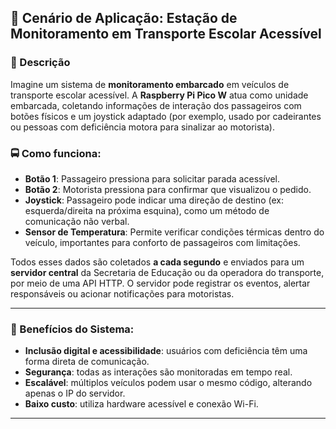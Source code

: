 ## 🎯 **Cenário de Aplicação: Estação de Monitoramento em Transporte Escolar Acessível**

### 📘 Descrição

Imagine um sistema de **monitoramento embarcado** em veículos de transporte escolar acessível. A **Raspberry Pi Pico W** atua como unidade embarcada, coletando informações de interação dos passageiros com botões físicos e um joystick adaptado (por exemplo, usado por cadeirantes ou pessoas com deficiência motora para sinalizar ao motorista).

### 🚍 Como funciona:

* **Botão 1**: Passageiro pressiona para solicitar parada acessível.
* **Botão 2**: Motorista pressiona para confirmar que visualizou o pedido.
* **Joystick**: Passageiro pode indicar uma direção de destino (ex: esquerda/direita na próxima esquina), como um método de comunicação não verbal.
* **Sensor de Temperatura**: Permite verificar condições térmicas dentro do veículo, importantes para conforto de passageiros com limitações.

Todos esses dados são coletados **a cada segundo** e enviados para um **servidor central** da Secretaria de Educação ou da operadora do transporte, por meio de uma API HTTP. O servidor pode registrar os eventos, alertar responsáveis ou acionar notificações para motoristas.

---

### 🧩 Benefícios do Sistema:

* **Inclusão digital e acessibilidade**: usuários com deficiência têm uma forma direta de comunicação.
* **Segurança**: todas as interações são monitoradas em tempo real.
* **Escalável**: múltiplos veículos podem usar o mesmo código, alterando apenas o IP do servidor.
* **Baixo custo**: utiliza hardware acessível e conexão Wi-Fi.

---
